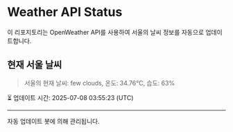
# Weather API Status

이 리포지토리는 OpenWeather API를 사용하여 서울의 날씨 정보를 자동으로 업데이트합니다.

## 현재 서울 날씨
> 서울의 현재 날씨: few clouds, 온도: 34.76°C, 습도: 63%

⏳ 업데이트 시간: 2025-07-08 03:55:23 (UTC)

---
자동 업데이트 봇에 의해 관리됩니다.
